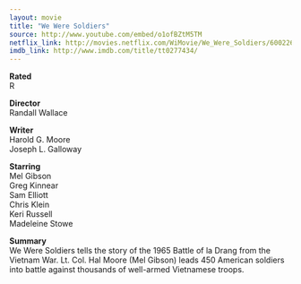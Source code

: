```yaml
---
layout: movie
title: "We Were Soldiers"
source: http://www.youtube.com/embed/o1ofBZtM5TM
netflix_link: http://movies.netflix.com/WiMovie/We_Were_Soldiers/60022697
imdb_link: http://www.imdb.com/title/tt0277434/
---
```


__Rated__<br /><span class="rated ts">R</span>

__Director__<br />Randall Wallace

__Writer__<br />Harold G. Moore<br />Joseph L. Galloway

__Starring__<br />Mel Gibson<br />Greg Kinnear<br />Sam Elliott<br />Chris Klein<br />Keri Russell<br />Madeleine Stowe

__Summary__<br />We Were Soldiers tells the story of the 1965 Battle of la Drang from the Vietnam War. Lt. Col. Hal Moore (Mel Gibson) leads 450 American soldiers into battle against thousands of well-armed Vietnamese troops.